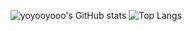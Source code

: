 ![yoyooyooo's GitHub stats](https://github-readme-stats.vercel.app/api?username=yoyooyooo&theme=graywhite)
![Top Langs](https://github-readme-stats.vercel.app/api/top-langs/?username=yoyooyooo&layout=compact)
